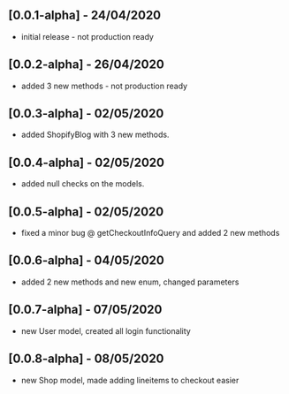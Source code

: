 ## [0.0.1-alpha] - 24/04/2020

* initial release - not production ready

## [0.0.2-alpha] - 26/04/2020

* added 3 new methods - not production ready

## [0.0.3-alpha] - 02/05/2020

* added ShopifyBlog with 3 new methods. 

## [0.0.4-alpha] - 02/05/2020

* added null checks on the models. 

## [0.0.5-alpha] - 02/05/2020

* fixed a minor bug @ getCheckoutInfoQuery and added 2 new methods

## [0.0.6-alpha] - 04/05/2020

* added 2 new methods and new enum, changed parameters

## [0.0.7-alpha] - 07/05/2020

* new User model, created all login functionality

## [0.0.8-alpha] - 08/05/2020

* new Shop model, made adding lineitems to checkout easier